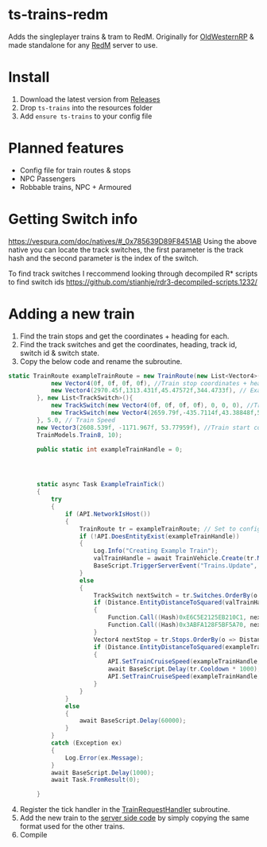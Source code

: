 # ts-trains-redm
Adds the singleplayer trains &amp; tram to RedM.
Originally for [OldWesternRP](https://oldwesternrp.com) & made standalone for any [RedM](https://redm.gg) server to use.

# Install

1. Download the latest version from [Releases](https://github.com/Thunderstorm441/ts-trains-redm/releases)
2. Drop `ts-trains` into the resources folder
3. Add `ensure ts-trains` to your config file

# Planned features

+ Config file for train routes & stops
+ NPC Passengers
+ Robbable trains, NPC + Armoured

# Getting Switch info

https://vespura.com/doc/natives/#_0x785639D89F8451AB
Using the above native you can locate the track switches, the first parameter is the track hash and the second parameter is the index of the switch.

To find track switches I reccommend looking through decompiled R* scripts to find switch ids https://github.com/stianhje/rdr3-decompiled-scripts.1232/

# Adding a new train
1. Find the train stops and get the coordinates + heading for each.
2. Find the track switches and get the coordinates, heading, track id, switch id & switch state.
3. Copy the below code and rename the subroutine.
  ```C#
  static TrainRoute exampleTrainRoute = new TrainRoute(new List<Vector4>(){
              new Vector4(0f, 0f, 0f, 0f), //Train stop coordinates + heading
              new Vector4(2970.45f,1313.431f,45.47572f,344.4733f), // Example of above
          }, new List<TrackSwitch>(){
              new TrackSwitch(new Vector4(0f, 0f, 0f, 0f), 0, 0, 0), //Track switch info
              new TrackSwitch(new Vector4(2659.79f,-435.7114f,43.38848f,5.359f),-705539859, 13, 0), // Example of above
          }, 5.0, // Train Speed
          new Vector3(2608.539f, -1171.967f, 53.77959f), //Train start coordinates
          TrainModels.Train8, 10);

          public static int exampleTrainHandle = 0;




          static async Task ExampleTrainTick()
          {
              try
              {
                  if (API.NetworkIsHost())
                  {
                      TrainRoute tr = exampleTrainRoute; // Set to config
                      if (!API.DoesEntityExist(exampleTrainHandle))
                      {
                          Log.Info("Creating Example Train");
                          valTrainHandle = await TrainVehicle.Create(tr.Model, tr.TrainSpawn, tr.Npcs);
                          BaseScript.TriggerServerEvent("Trains.Update", API.VehToNet(valTrainHandle), API.VehToNet(bigTrainHandle), API.VehToNet(tramTrainHandle),API.VehToNet(exampleTrainHandle)); //Update with new train
                      }
                      else
                      {
                          TrackSwitch nextSwitch = tr.Switches.OrderBy(o => Distance.EntityDistanceToSquared(exampleTrainHandle, new Vector3(o.switchLoc.X, o.switchLoc.Y, o.switchLoc.Z))).First();
                          if (Distance.EntityDistanceToSquared(valTrainHandle, new Vector3(nextSwitch.switchLoc.X, nextSwitch.switchLoc.Y, nextSwitch.switchLoc.Z)) < 15f)
                          {
                              Function.Call((Hash)0xE6C5E2125EB210C1, nextSwitch.switchId, nextSwitch.switchState1, nextSwitch.switchState2);
                              Function.Call((Hash)0x3ABFA128F5BF5A70, nextSwitch.switchId, nextSwitch.switchState1, nextSwitch.switchState2);
                          }
                          Vector4 nextStop = tr.Stops.OrderBy(o => Distance.EntityDistanceToSquared(exampleTrainHandle, new Vector3(o.X, o.Y, o.Z))).First();
                          if (Distance.EntityDistanceToSquared(exampleTrainHandle, new Vector3(nextStop.X, nextStop.Y, nextStop.Z)) < 10f)
                          {
                              API.SetTrainCruiseSpeed(exampleTrainHandle, 0f);
                              await BaseScript.Delay(tr.Cooldown * 1000);
                              API.SetTrainCruiseSpeed(exampleTrainHandle, (float)tr.CruiseSpeed);
                          }
                      }
                  }
                  else
                  {
                      await BaseScript.Delay(60000);
                  }
              }
              catch (Exception ex)
              {
                  Log.Error(ex.Message);
              }
              await BaseScript.Delay(1000);
              await Task.FromResult(0);

          }
```
          
          
4. Register the tick handler in the [TrainRequestHandler](https://github.com/Thunderstorm441/ts-trains-redm/blob/master/TS-Trains/Trains.cs#L323) subroutine.
5. Add the new train to the [server side code](https://github.com/Thunderstorm441/ts-trains-redm/blob/master/TS-Trains-Server/Trains.cs) by simply copying the same format used for the other trains.
6. Compile
